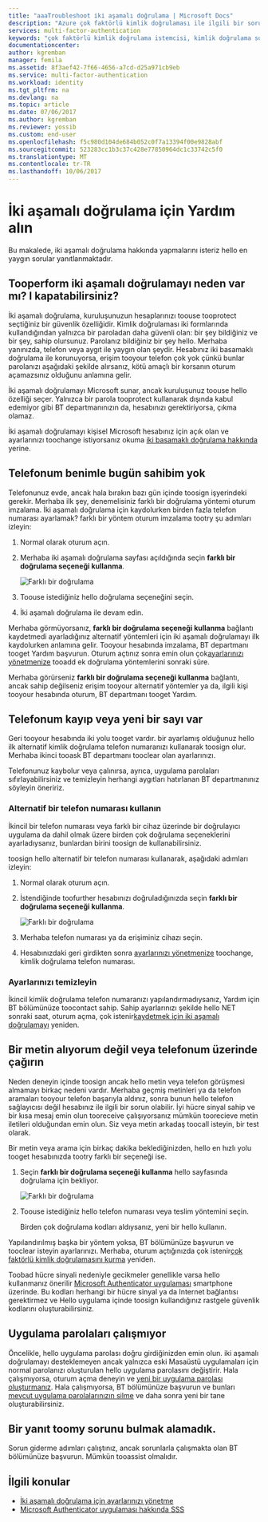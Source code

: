 ```yaml
---
title: "aaaTroubleshoot iki aşamalı doğrulama | Microsoft Docs"
description: "Azure çok faktörlü kimlik doğrulaması ile ilgili bir sorunu içine çalıştırırsanız bu belgeyi kullanıcıların hangi toodo üzerinde bilgileri sağlarız."
services: multi-factor-authentication
keywords: "çok faktörlü kimlik doğrulama istemcisi, kimlik doğrulama sorunu bağıntı kimliği"
documentationcenter: 
author: kgremban
manager: femila
ms.assetid: 8f3aef42-7f66-4656-a7cd-d25a971cb9eb
ms.service: multi-factor-authentication
ms.workload: identity
ms.tgt_pltfrm: na
ms.devlang: na
ms.topic: article
ms.date: 07/06/2017
ms.author: kgremban
ms.reviewer: yossib
ms.custom: end-user
ms.openlocfilehash: f5c980d104de684b052c0f7a13394f00e9828abf
ms.sourcegitcommit: 523283cc1b3c37c428e77850964dc1c33742c5f0
ms.translationtype: MT
ms.contentlocale: tr-TR
ms.lasthandoff: 10/06/2017
---
```

# <a name="get-help-with-two-step-verification"></a>İki aşamalı doğrulama için Yardım alın
Bu makalede, iki aşamalı doğrulama hakkında yapmalarını isteriz hello en yaygın sorular yanıtlanmaktadır. 

## <a name="why-do-i-have-tooperform-two-step-verification-can-i-turn-it-off"></a>Tooperform iki aşamalı doğrulamayı neden var mı? I kapatabilirsiniz?

İki aşamalı doğrulama, kuruluşunuzun hesaplarınızı toouse tooprotect seçtiğiniz bir güvenlik özelliğidir. Kimlik doğrulaması iki formlarında kullandığından yalnızca bir paroladan daha güvenli olan: bir şey bildiğiniz ve bir şey, sahip olursunuz. Parolanız bildiğiniz bir şey hello. Merhaba yanınızda, telefon veya aygıt ile yaygın olan şeydir. Hesabınız iki basamaklı doğrulama ile korunuyorsa, erişim tooyour telefon çok yok çünkü bunlar parolanızı aşağıdaki şekilde alırsanız, kötü amaçlı bir korsanın oturum açamazsınız olduğunu anlamına gelir. 

İki aşamalı doğrulamayı Microsoft sunar, ancak kuruluşunuz toouse hello özelliği seçer. Yalnızca bir parola tooprotect kullanarak dışında kabul edemiyor gibi BT departmanınızın da, hesabınızı gerektiriyorsa, çıkma olamaz. 

İki aşamalı doğrulamayı kişisel Microsoft hesabınız için açık olan ve ayarlarınızı toochange istiyorsanız okuma [iki basamaklı doğrulama hakkında](https://support.microsoft.com/help/12408/microsoft-account-about-two-step-verification) yerine. 

## <a name="i-dont-have-my-phone-with-me-today"></a>Telefonum benimle bugün sahibim yok

Telefonunuz evde, ancak hala bırakın bazı gün içinde toosign işyerindeki gerekir. Merhaba ilk şey, denemelisiniz farklı bir doğrulama yöntemi oturum imzalama. İki aşamalı doğrulama için kaydolurken birden fazla telefon numarası ayarlamak? farklı bir yöntem oturum imzalama tootry şu adımları izleyin:

1. Normal olarak oturum açın.
2. Merhaba iki aşamalı doğrulama sayfası açıldığında seçin **farklı bir doğrulama seçeneği kullanma**.

   ![Farklı bir doğrulama](./media/multi-factor-authentication-end-user-troubleshoot/diff_option.png)

3. Toouse istediğiniz hello doğrulama seçeneğini seçin.
4. İki aşamalı doğrulama ile devam edin.

Merhaba görmüyorsanız, **farklı bir doğrulama seçeneği kullanma** bağlantı kaydetmedi ayarladığınız alternatif yöntemleri için iki aşamalı doğrulamayı ilk kaydolurken anlamına gelir. Tooyour hesabında imzalama, BT departmanı tooget Yardım başvurun. Oturum açtınız sonra emin olun çok[ayarlarınızı yönetmenize](multi-factor-authentication-end-user-manage-settings.md) tooadd ek doğrulama yöntemlerini sonraki süre. 

Merhaba görürseniz **farklı bir doğrulama seçeneği kullanma** bağlantı, ancak sahip değilseniz erişim tooyour alternatif yöntemler ya da, ilgili kişi tooyour hesabında oturum, BT departmanı tooget Yardım. 

## <a name="i-lost-my-phone-or-got-a-new-number"></a>Telefonum kayıp veya yeni bir sayı var
Geri tooyour hesabında iki yolu tooget vardır. bir ayarlamış olduğunuz hello ilk alternatif kimlik doğrulama telefon numaranızı kullanarak toosign olur. Merhaba ikinci tooask BT departmanı tooclear olan ayarlarınızı.

Telefonunuz kaybolur veya çalınırsa, ayrıca, uygulama parolaları sıfırlayabilirsiniz ve temizleyin herhangi aygıtları hatırlanan BT departmanınız söyleyin öneririz. 

### <a name="use-an-alternate-phone-number"></a>Alternatif bir telefon numarası kullanın
İkincil bir telefon numarası veya farklı bir cihaz üzerinde bir doğrulayıcı uygulama da dahil olmak üzere birden çok doğrulama seçeneklerini ayarladıysanız, bunlardan birini toosign de kullanabilirsiniz.

toosign hello alternatif bir telefon numarası kullanarak, aşağıdaki adımları izleyin:

1. Normal olarak oturum açın.
2. İstendiğinde toofurther hesabınızı doğruladığınızda seçin **farklı bir doğrulama seçeneği kullanma**.
   
   ![Farklı bir doğrulama](./media/multi-factor-authentication-end-user-troubleshoot/diff_option.png)

3. Merhaba telefon numarası ya da erişiminiz cihazı seçin.
4. Hesabınızdaki geri girdikten sonra [ayarlarınızı yönetmenize](multi-factor-authentication-end-user-manage-settings.md) toochange, kimlik doğrulama telefon numarası.

### <a name="clear-your-settings"></a>Ayarlarınızı temizleyin
İkincil kimlik doğrulama telefon numaranızı yapılandırmadıysanız, Yardım için BT bölümünüze toocontact sahip. Sahip ayarlarınızı şekilde hello NET sonraki saat, oturum açma, çok istenir[kaydetmek için iki aşamalı doğrulamayı](multi-factor-authentication-end-user-first-time.md) yeniden.

## <a name="i-am-not-receiving-a-text-or-call-on-my-phone"></a>Bir metin alıyorum değil veya telefonum üzerinde çağırın
Neden deneyin içinde toosign ancak hello metin veya telefon görüşmesi almamayı birkaç nedeni vardır. Merhaba geçmiş metinleri ya da telefon aramaları tooyour telefon başarıyla aldınız, sonra bunun hello telefon sağlayıcısı değil hesabınız ile ilgili bir sorun olabilir. İyi hücre sinyal sahip ve bir kısa mesaj emin olun tooreceive çalışıyorsanız mümkün toorecieve metin iletileri olduğundan emin olun. Siz veya metin arkadaş toocall isteyin, bir test olarak. 

Bir metin veya arama için birkaç dakika beklediğinizden, hello en hızlı yolu tooget hesabınızda tootry farklı bir seçeneği ise.

1. Seçin **farklı bir doğrulama seçeneği kullanma** hello sayfasında doğrulama için bekliyor.
   
    ![Farklı bir doğrulama](./media/multi-factor-authentication-end-user-troubleshoot/diff_option.png)
2. Toouse istediğiniz hello telefon numarası veya teslim yöntemini seçin.
   
    Birden çok doğrulama kodları aldıysanız, yeni bir hello kullanın.

Yapılandırılmış başka bir yöntem yoksa, BT bölümünüze başvurun ve tooclear isteyin ayarlarınızı. Merhaba, oturum açtığınızda çok istenir[çok faktörlü kimlik doğrulamasını kurma](multi-factor-authentication-end-user-first-time.md) yeniden.

Toobad hücre sinyali nedeniyle gecikmeler genellikle varsa hello kullanmanız önerilir [Microsoft Authenticator uygulaması](microsoft-authenticator-app-how-to.md) smartphone üzerinde. Bu kodları herhangi bir hücre sinyal ya da Internet bağlantısı gerektirmez ve Hello uygulama içinde toosign kullandığınız rastgele güvenlik kodlarını oluşturabilirsiniz.

## <a name="app-passwords-are-not-working"></a>Uygulama parolaları çalışmıyor
Öncelikle, hello uygulama parolası doğru girdiğinizden emin olun. iki aşamalı doğrulamayı desteklemeyen ancak yalnızca eski Masaüstü uygulamaları için normal parolanızı oluşturulan hello uygulama parolasını değiştirir. Hala çalışmıyorsa, oturum açma deneyin ve [yeni bir uygulama parolası oluşturmanız](multi-factor-authentication-end-user-app-passwords.md).  Hala çalışmıyorsa, BT bölümünüze başvurun ve bunları [mevcut uygulama parolalarınızın silme](../multi-factor-authentication-manage-users-and-devices.md) ve daha sonra yeni bir tane oluşturabilirsiniz.

## <a name="i-didnt-find-an-answer-toomy-problem"></a>Bir yanıt toomy sorunu bulmak alamadık.
Sorun giderme adımları çalıştınız, ancak sorunlarla çalışmakta olan BT bölümünüze başvurun. Mümkün tooassist olmalıdır.

## <a name="related-topics"></a>İlgili konular
* [İki aşamalı doğrulama için ayarlarınızı yönetme](multi-factor-authentication-end-user-manage-settings.md)  
* [Microsoft Authenticator uygulaması hakkında SSS](microsoft-authenticator-app-faq.md)


